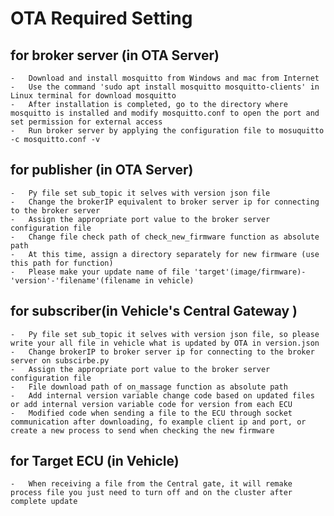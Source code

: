 # OTA Required Setting

## for broker server (in OTA Server)
    -	Download and install mosquitto from Windows and mac from Internet
    -	Use the command 'sudo apt install mosquitto mosquitto-clients' in Linux terminal for download mosquitto
    -	After installation is completed, go to the directory where mosquitto is installed and modify mosquitto.conf to open the port and set permission for external access
    -	Run broker server by applying the configuration file to mosuquitto -c mosquitto.conf -v
    
## for publisher (in OTA Server)
    -	Py file set sub_topic it selves with version json file
    -	Change the brokerIP equivalent to broker server ip for connecting to the broker server
    -	Assign the appropriate port value to the broker server configuration file
    -	Change file check path of check_new_firmware function as absolute path
    -	At this time, assign a directory separately for new firmware (use this path for function)
    -	Please make your update name of file 'target'(image/firmware)-'version'-'filename'(filename in vehicle)

## for subscriber(in Vehicle's Central Gateway )
    -	Py file set sub_topic it selves with version json file, so please write your all file in vehicle what is updated by OTA in version.json
    -	Change brokerIP to broker server ip for connecting to the broker server on subscirbe.py
    -	Assign the appropriate port value to the broker server configuration file
    -	File download path of on_massage function as absolute path
    -	Add internal version variable change code based on updated files or add internal version variable code for version from each ECU
    -	Modified code when sending a file to the ECU through socket communication after downloading, fo example client ip and port, or create a new process to send when checking the new firmware

## for Target ECU (in Vehicle)
    -	When receiving a file from the Central gate, it will remake process file you just need to turn off and on the cluster after complete update
